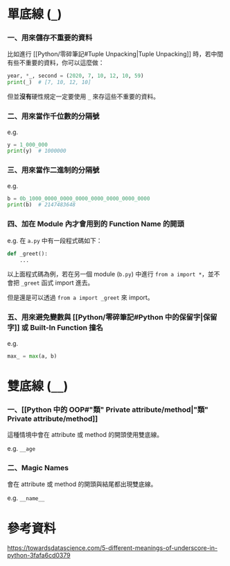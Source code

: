 # 單底線 (`_`)

### 一、用來儲存不重要的資料

比如進行 [[Python/零碎筆記#Tuple Unpacking|Tuple Unpacking]] 時，若中間有些不重要的資料，你可以這麼做：

```Python
year, *_, second = (2020, 7, 10, 12, 10, 59)
print(_)  # [7, 10, 12, 10]
```

但並**沒有**硬性規定一定要使用 `_` 來存這些不重要的資料。

### 二、用來當作千位數的分隔號

e.g.

```Python
y = 1_000_000
print(y)  # 1000000
```

### 三、用來當作二進制的分隔號

e.g.

```Python
b = 0b_1000_0000_0000_0000_0000_0000_0000_0000
print(b)  # 2147483648
```

### 四、加在 Module 內才會用到的 Function Name 的開頭

e.g. 在 `a.py` 中有一段程式碼如下：

```Python
def _greet():
    ...
```

以上面程式碼為例，若在另一個 module (`b.py`) 中進行 `from a import *`，並不會把 `_greet` 函式 import 進去。

但是還是可以透過 `from a import _greet` 來 import。

### 五、用來避免變數與 [[Python/零碎筆記#Python 中的保留字|保留字]] 或 Built-In Function 撞名

e.g.

```Python
max_ = max(a, b)
```

# 雙底線 (`__`)

### 一、[[Python 中的 OOP#"類" Private attribute/method|"類" Private attribute/method]]

這種情境中會在 attribute 或 method 的開頭使用雙底線。

e.g. `__age`

### 二、Magic Names

會在 attribute 或 method 的開頭與結尾都出現雙底線。

e.g. `__name__`

# 參考資料

<https://towardsdatascience.com/5-different-meanings-of-underscore-in-python-3fafa6cd0379>